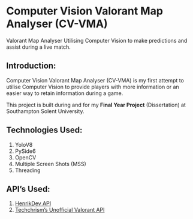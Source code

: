 # Computer Vision Valorant Map Analyser (CV-VMA)

Valorant Map Analyser Utilising Computer Vision to make predictions and assist during a live match.

## Introduction:

Computer Vision Valorant Map Analyser (CV-VMA) is my first attempt to utilise Computer Vision to provide players with more information or an easier way to retain information during a game.

This project is built during and for my **Final Year Project** (Dissertation) at Southampton Solent University.

## Technologies Used:

1. YoloV8
1. PySide6
1. OpenCV
1. Multiple Screen Shots (MSS)
1. Threading

## API’s Used:

1. [HenrikDev API](https://docs.henrikdev.xyz/valorant.html)
1. [Techchrism’s Unofficial Valorant API](https://valapidocs.techchrism.me/)

